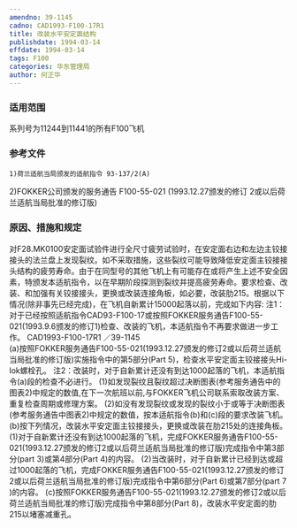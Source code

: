 ```yaml
---
amendno: 39-1145
cadno: CAD1993-F100-17R1
title: 改装水平安定面结构
publishdate: 1994-03-14
effdate: 1994-03-14
tags: F100
categories: 华东管理局
author: 何正华
---
```


### 适用范围 
系列号为11244到11441的所有F100飞机

### 参考文件
    1)荷兰适航当局颁发的适航指令 93-137/2(A) 
2)FOKKER公司颁发的服务通告 F100-55-021 (1993.12.27颁发的修订 2或以后荷兰适航当局批准的修订版) 

### 原因、措施和规定 
对F28.MK0100安定面试验件进行全尺寸疲劳试验时，在安定面右边和左边主铰接接头的法兰盘上发现裂纹。如不采取措施，这些裂纹可能导致降低安定面主铰接接头结构的疲劳寿命。由于在同型号的其他飞机上有可能存在或将产生上述不安全因素，特颁发本适航指令，以在早期阶段探测到裂纹并提高疲劳寿命。要求检查、改装、和加强有关铰接接头，更换或改装连接角板，如必要，改装肋215。根据以下情况(除非事先已经完成)，在飞机自新累计15000起落以前，完成如下内容: 
    注1：对于已经按照适航指令CAD93-F100-17或按照FOKKER服务通告F100-55-021(1993.9.6颁发的修订1)检查、改装的飞机，本适航指令不再要求做进一步工作。 
 CAD1993-F100-17R1 ／39-1145   
    (a)按照FOKKER服务通告F100-55-021(1993.12.27颁发的修订2或以后荷兰适航当局批准的修订版)实施指令中的第5部分(Part 5)，检查水平安定面主铰接接头Hi-lok螺栓孔。 
    注2：改装时，对于自新累计还没有到达1000起落的飞机，本适航指令(a)段的检查不必进行。 
    (1)如发现裂纹且裂纹超过决断图表(参考服务通告中的图表2)中规定的数值,在下一次航班以前,与FOKKER飞机公司联系索取改装方案、重复检查周期或修理方案。 
    (2)如没有发现裂纹或发现的裂纹小于或等于决断图表(参考服务通告中图表2)中规定的数值，按本适航指令(b)和(c)段的要求改装飞机。 
    (b)按下列情况，改装水平安定面主铰接接头，更换或改装在肋215处的连接角板。 
    (1)对于自新累计还没有到达1000起落的飞机，完成FOKKER服务通告F100-55-021(1993.12.27颁发的修订2或以后荷兰适航当局批准的修订版)完成指令中第3部分(part 3)或第4部分(Part 4)的内容。 
    (2)当改装时，对于自新累计已经到达或超过1000起落的飞机，完成FOKKER服务通告F100-55-021(1993.12.27颁发的修订2或以后荷兰适航当局批准的修订版)完成指令中第6部分(Part 6)或第7部分(part 
7
)的内容。 
    (c)按照FOKKER服务通告F100-55-021(1993.12.27颁发的修订2或以后荷兰适航当局批准的修订版)完成指令中第8部分(Part 8)，改装水平安定面的肋215以堵塞减重孔。

